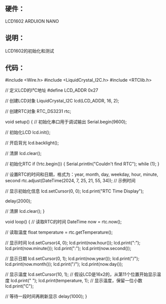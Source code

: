 硬件：
-------------------
LCD1602
ARDUION NANO

说明：
-------------------
LCD1602的初始化和测试

代码：
-------------------
#include <Wire.h>
#include <LiquidCrystal_I2C.h>
#include <RTClib.h>

// 定义LCD的I²C地址
#define LCD_ADDR 0x27

// 创建LCD对象
LiquidCrystal_I2C lcd(LCD_ADDR, 16, 2);

// 创建RTC对象
RTC_DS3231 rtc;

void setup() {
  // 初始化串口用于调试输出
  Serial.begin(9600);
  
  // 初始化LCD
  lcd.init();
  
  // 开启背光
  lcd.backlight();
  
  // 清屏
  lcd.clear();
  
  // 初始化RTC
  if (!rtc.begin()) {
    Serial.println("Couldn't find RTC");
    while (1);
  }
  
  // 设置RTC的时间和日期，格式为：year, month, day, weekday, hour, minute, second
  rtc.adjust(DateTime(2024, 7, 25, 21, 55, 34)); // 示例时间
  
  // 显示初始化信息
  lcd.setCursor(0, 0);
  lcd.print("RTC Time Display");
  
  delay(2000);
  
  // 清屏
  lcd.clear();
}

void loop() {
  // 读取RTC的时间
  DateTime now = rtc.now();
  
  // 读取温度
  float temperature = rtc.getTemperature();
  
  // 显示时间
  lcd.setCursor(4, 0);
  lcd.print(now.hour());
  lcd.print(":");
  lcd.print(now.minute());
  lcd.print(":");
  lcd.print(now.second());
  
  // 显示日期
  lcd.setCursor(0, 1);
  lcd.print(now.year());
  lcd.print("/");
  lcd.print(now.month());
  lcd.print("/");
  lcd.print(now.day());

  // 显示温度
  lcd.setCursor(10, 1); // 假设LCD是16x2的，从第11个位置开始显示温度
  lcd.print(" ");
  lcd.print(temperature, 1); // 显示温度，保留一位小数
  lcd.print("C");
  
  // 等待一段时间再刷新显示
  delay(1000);
}
